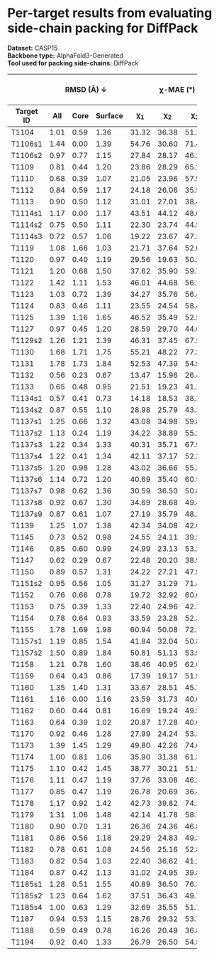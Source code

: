# Per-target results from evaluating side-chain packing for DiffPack

**Dataset:** CASP15  
**Backbone type:** AlphaFold3-Generated  
**Tool used for packing side-chains:** DiffPack  
<table style="width:85%;">
  <thead>
    <tr>
      <th></th>
      <th colspan="3"><strong>RMSD (Å) ↓</strong></th>
      <th colspan="4"><strong>&chi;-MAE (°) ↓</strong></th>
      <th><strong>RR (%) ↑</strong></th>
      <th colspan="3"><strong>Steric Clashes (#) ↓</strong></th>
    </tr>
    <tr>
      <th><strong>Target ID</strong></th>
      <th><strong>All</strong></th>
      <th><strong>Core</strong></th>
      <th><strong>Surface</strong></th>
      <th>&chi;<sub>1</sub></th>
      <th>&chi;<sub>2</sub></th>
      <th>&chi;<sub>3</sub></th>
      <th>&chi;<sub>4</sub></th>
      <th>&chi;<sub>1-4</sub></th>
      <th>100%</th>
      <th>90%</th>
      <th>80%</th>
    </tr>
  </thead>
  <tbody>
    <tr>
      <td>T1104</td>
      <td>1.01</td>
      <td>0.59</td>
      <td>1.36</td>
      <td>31.32</td>
      <td>36.38</td>
      <td>51.12</td>
      <td>65.18</td>
      <td>47.4</td>
      <td>30.0</td>
      <td>6.0</td>
      <td>2.0</td>
    </tr>
    <tr>
      <td>T1106s1</td>
      <td>1.44</td>
      <td>0.00</td>
      <td>1.39</td>
      <td>54.76</td>
      <td>30.60</td>
      <td>71.47</td>
      <td>92.95</td>
      <td>40.3</td>
      <td>22.0</td>
      <td>8.0</td>
      <td>5.0</td>
    </tr>
    <tr>
      <td>T1106s2</td>
      <td>0.97</td>
      <td>0.77</td>
      <td>1.15</td>
      <td>27.84</td>
      <td>28.17</td>
      <td>46.20</td>
      <td>69.42</td>
      <td>56.4</td>
      <td>23.0</td>
      <td>3.0</td>
      <td>1.0</td>
    </tr>
    <tr>
      <td>T1109</td>
      <td>0.81</td>
      <td>0.44</td>
      <td>1.20</td>
      <td>23.86</td>
      <td>28.29</td>
      <td>65.20</td>
      <td>72.89</td>
      <td>66.1</td>
      <td>35.0</td>
      <td>3.0</td>
      <td>0.0</td>
    </tr>
    <tr>
      <td>T1110</td>
      <td>0.68</td>
      <td>0.39</td>
      <td>1.07</td>
      <td>21.05</td>
      <td>23.96</td>
      <td>57.91</td>
      <td>47.65</td>
      <td>68.6</td>
      <td>40.0</td>
      <td>6.0</td>
      <td>1.0</td>
    </tr>
    <tr>
      <td>T1112</td>
      <td>0.84</td>
      <td>0.59</td>
      <td>1.17</td>
      <td>24.18</td>
      <td>26.06</td>
      <td>35.53</td>
      <td>56.23</td>
      <td>57.7</td>
      <td>85.0</td>
      <td>13.0</td>
      <td>2.0</td>
    </tr>
    <tr>
      <td>T1113</td>
      <td>0.90</td>
      <td>0.50</td>
      <td>1.12</td>
      <td>31.01</td>
      <td>27.01</td>
      <td>38.44</td>
      <td>23.01</td>
      <td>58.0</td>
      <td>65.0</td>
      <td>20.0</td>
      <td>11.0</td>
    </tr>
    <tr>
      <td>T1114s1</td>
      <td>1.17</td>
      <td>0.00</td>
      <td>1.17</td>
      <td>43.51</td>
      <td>44.12</td>
      <td>48.60</td>
      <td>41.49</td>
      <td>40.5</td>
      <td>4.0</td>
      <td>3.0</td>
      <td>1.0</td>
    </tr>
    <tr>
      <td>T1114s2</td>
      <td>0.75</td>
      <td>0.50</td>
      <td>1.11</td>
      <td>22.30</td>
      <td>23.74</td>
      <td>44.55</td>
      <td>59.72</td>
      <td>66.3</td>
      <td>98.0</td>
      <td>30.0</td>
      <td>15.0</td>
    </tr>
    <tr>
      <td>T1114s3</td>
      <td>0.72</td>
      <td>0.57</td>
      <td>1.06</td>
      <td>19.22</td>
      <td>23.67</td>
      <td>47.26</td>
      <td>76.69</td>
      <td>66.7</td>
      <td>236.0</td>
      <td>67.0</td>
      <td>27.0</td>
    </tr>
    <tr>
      <td>T1119</td>
      <td>1.08</td>
      <td>1.66</td>
      <td>1.03</td>
      <td>21.71</td>
      <td>37.64</td>
      <td>52.07</td>
      <td>67.79</td>
      <td>47.5</td>
      <td>6.0</td>
      <td>3.0</td>
      <td>3.0</td>
    </tr>
    <tr>
      <td>T1120</td>
      <td>0.97</td>
      <td>0.40</td>
      <td>1.19</td>
      <td>29.56</td>
      <td>19.63</td>
      <td>50.21</td>
      <td>48.96</td>
      <td>54.4</td>
      <td>22.0</td>
      <td>2.0</td>
      <td>0.0</td>
    </tr>
    <tr>
      <td>T1121</td>
      <td>1.20</td>
      <td>0.68</td>
      <td>1.50</td>
      <td>37.62</td>
      <td>35.90</td>
      <td>59.77</td>
      <td>68.96</td>
      <td>42.0</td>
      <td>68.0</td>
      <td>11.0</td>
      <td>3.0</td>
    </tr>
    <tr>
      <td>T1122</td>
      <td>1.42</td>
      <td>1.11</td>
      <td>1.53</td>
      <td>46.01</td>
      <td>44.68</td>
      <td>56.16</td>
      <td>66.56</td>
      <td>40.1</td>
      <td>29.0</td>
      <td>9.0</td>
      <td>2.0</td>
    </tr>
    <tr>
      <td>T1123</td>
      <td>1.03</td>
      <td>0.72</td>
      <td>1.39</td>
      <td>34.27</td>
      <td>35.76</td>
      <td>56.47</td>
      <td>72.12</td>
      <td>48.1</td>
      <td>98.0</td>
      <td>22.0</td>
      <td>7.0</td>
    </tr>
    <tr>
      <td>T1124</td>
      <td>0.83</td>
      <td>0.46</td>
      <td>1.11</td>
      <td>23.55</td>
      <td>24.54</td>
      <td>58.46</td>
      <td>80.25</td>
      <td>63.0</td>
      <td>78.0</td>
      <td>17.0</td>
      <td>5.0</td>
    </tr>
    <tr>
      <td>T1125</td>
      <td>1.39</td>
      <td>1.16</td>
      <td>1.65</td>
      <td>46.52</td>
      <td>35.49</td>
      <td>52.52</td>
      <td>61.09</td>
      <td>32.2</td>
      <td>176.0</td>
      <td>33.0</td>
      <td>9.0</td>
    </tr>
    <tr>
      <td>T1127</td>
      <td>0.97</td>
      <td>0.45</td>
      <td>1.20</td>
      <td>28.59</td>
      <td>29.70</td>
      <td>44.66</td>
      <td>63.97</td>
      <td>58.0</td>
      <td>39.0</td>
      <td>7.0</td>
      <td>1.0</td>
    </tr>
    <tr>
      <td>T1129s2</td>
      <td>1.26</td>
      <td>1.21</td>
      <td>1.39</td>
      <td>46.31</td>
      <td>37.45</td>
      <td>67.52</td>
      <td>72.26</td>
      <td>40.8</td>
      <td>236.0</td>
      <td>47.0</td>
      <td>14.0</td>
    </tr>
    <tr>
      <td>T1130</td>
      <td>1.68</td>
      <td>1.71</td>
      <td>1.75</td>
      <td>55.21</td>
      <td>48.22</td>
      <td>77.38</td>
      <td>86.24</td>
      <td>26.5</td>
      <td>32.0</td>
      <td>9.0</td>
      <td>3.0</td>
    </tr>
    <tr>
      <td>T1131</td>
      <td>1.78</td>
      <td>1.73</td>
      <td>1.84</td>
      <td>52.53</td>
      <td>47.39</td>
      <td>54.99</td>
      <td>60.63</td>
      <td>33.6</td>
      <td>29.0</td>
      <td>4.0</td>
      <td>0.0</td>
    </tr>
    <tr>
      <td>T1132</td>
      <td>0.56</td>
      <td>0.23</td>
      <td>0.67</td>
      <td>13.47</td>
      <td>15.96</td>
      <td>26.42</td>
      <td>51.45</td>
      <td>72.0</td>
      <td>14.0</td>
      <td>4.0</td>
      <td>0.0</td>
    </tr>
    <tr>
      <td>T1133</td>
      <td>0.65</td>
      <td>0.48</td>
      <td>0.95</td>
      <td>21.51</td>
      <td>19.23</td>
      <td>41.17</td>
      <td>46.72</td>
      <td>68.8</td>
      <td>133.0</td>
      <td>17.0</td>
      <td>6.0</td>
    </tr>
    <tr>
      <td>T1134s1</td>
      <td>0.57</td>
      <td>0.41</td>
      <td>0.73</td>
      <td>14.18</td>
      <td>18.53</td>
      <td>38.15</td>
      <td>42.10</td>
      <td>70.2</td>
      <td>42.0</td>
      <td>4.0</td>
      <td>0.0</td>
    </tr>
    <tr>
      <td>T1134s2</td>
      <td>0.87</td>
      <td>0.55</td>
      <td>1.10</td>
      <td>28.98</td>
      <td>25.79</td>
      <td>43.30</td>
      <td>41.43</td>
      <td>58.3</td>
      <td>58.0</td>
      <td>9.0</td>
      <td>1.0</td>
    </tr>
    <tr>
      <td>T1137s1</td>
      <td>1.25</td>
      <td>0.66</td>
      <td>1.32</td>
      <td>43.08</td>
      <td>34.98</td>
      <td>59.82</td>
      <td>78.27</td>
      <td>43.9</td>
      <td>97.0</td>
      <td>38.0</td>
      <td>10.0</td>
    </tr>
    <tr>
      <td>T1137s2</td>
      <td>1.13</td>
      <td>0.24</td>
      <td>1.19</td>
      <td>34.22</td>
      <td>38.89</td>
      <td>55.20</td>
      <td>70.22</td>
      <td>45.5</td>
      <td>33.0</td>
      <td>8.0</td>
      <td>0.0</td>
    </tr>
    <tr>
      <td>T1137s3</td>
      <td>1.22</td>
      <td>0.34</td>
      <td>1.33</td>
      <td>40.31</td>
      <td>35.71</td>
      <td>67.96</td>
      <td>78.88</td>
      <td>41.2</td>
      <td>31.0</td>
      <td>5.0</td>
      <td>1.0</td>
    </tr>
    <tr>
      <td>T1137s4</td>
      <td>1.22</td>
      <td>0.41</td>
      <td>1.34</td>
      <td>42.11</td>
      <td>37.17</td>
      <td>52.26</td>
      <td>66.81</td>
      <td>41.7</td>
      <td>49.0</td>
      <td>5.0</td>
      <td>0.0</td>
    </tr>
    <tr>
      <td>T1137s5</td>
      <td>1.20</td>
      <td>0.98</td>
      <td>1.28</td>
      <td>43.02</td>
      <td>36.66</td>
      <td>55.31</td>
      <td>67.39</td>
      <td>41.9</td>
      <td>36.0</td>
      <td>7.0</td>
      <td>1.0</td>
    </tr>
    <tr>
      <td>T1137s6</td>
      <td>1.14</td>
      <td>0.72</td>
      <td>1.20</td>
      <td>40.69</td>
      <td>35.40</td>
      <td>60.51</td>
      <td>67.66</td>
      <td>42.1</td>
      <td>47.0</td>
      <td>11.0</td>
      <td>2.0</td>
    </tr>
    <tr>
      <td>T1137s7</td>
      <td>0.98</td>
      <td>0.62</td>
      <td>1.36</td>
      <td>30.59</td>
      <td>36.50</td>
      <td>50.80</td>
      <td>60.75</td>
      <td>47.1</td>
      <td>87.0</td>
      <td>26.0</td>
      <td>16.0</td>
    </tr>
    <tr>
      <td>T1137s8</td>
      <td>0.92</td>
      <td>0.67</td>
      <td>1.30</td>
      <td>34.69</td>
      <td>28.68</td>
      <td>49.41</td>
      <td>76.41</td>
      <td>57.5</td>
      <td>33.0</td>
      <td>3.0</td>
      <td>0.0</td>
    </tr>
    <tr>
      <td>T1137s9</td>
      <td>0.87</td>
      <td>0.61</td>
      <td>1.07</td>
      <td>27.19</td>
      <td>35.79</td>
      <td>48.11</td>
      <td>73.13</td>
      <td>57.4</td>
      <td>42.0</td>
      <td>5.0</td>
      <td>3.0</td>
    </tr>
    <tr>
      <td>T1139</td>
      <td>1.25</td>
      <td>1.07</td>
      <td>1.38</td>
      <td>42.34</td>
      <td>34.08</td>
      <td>42.65</td>
      <td>32.18</td>
      <td>39.8</td>
      <td>82.0</td>
      <td>15.0</td>
      <td>5.0</td>
    </tr>
    <tr>
      <td>T1145</td>
      <td>0.73</td>
      <td>0.52</td>
      <td>0.98</td>
      <td>24.55</td>
      <td>24.11</td>
      <td>39.54</td>
      <td>53.14</td>
      <td>61.4</td>
      <td>187.0</td>
      <td>35.0</td>
      <td>12.0</td>
    </tr>
    <tr>
      <td>T1146</td>
      <td>0.85</td>
      <td>0.60</td>
      <td>0.99</td>
      <td>24.99</td>
      <td>23.13</td>
      <td>53.20</td>
      <td>57.90</td>
      <td>59.6</td>
      <td>85.0</td>
      <td>23.0</td>
      <td>12.0</td>
    </tr>
    <tr>
      <td>T1147</td>
      <td>0.62</td>
      <td>0.29</td>
      <td>0.67</td>
      <td>22.48</td>
      <td>20.20</td>
      <td>38.91</td>
      <td>58.58</td>
      <td>71.1</td>
      <td>16.0</td>
      <td>1.0</td>
      <td>0.0</td>
    </tr>
    <tr>
      <td>T1150</td>
      <td>0.89</td>
      <td>0.57</td>
      <td>1.31</td>
      <td>24.22</td>
      <td>27.21</td>
      <td>47.98</td>
      <td>67.14</td>
      <td>59.2</td>
      <td>96.0</td>
      <td>14.0</td>
      <td>8.0</td>
    </tr>
    <tr>
      <td>T1151s2</td>
      <td>0.95</td>
      <td>0.56</td>
      <td>1.05</td>
      <td>31.27</td>
      <td>31.29</td>
      <td>71.44</td>
      <td>29.54</td>
      <td>54.5</td>
      <td>17.0</td>
      <td>4.0</td>
      <td>4.0</td>
    </tr>
    <tr>
      <td>T1152</td>
      <td>0.76</td>
      <td>0.66</td>
      <td>0.78</td>
      <td>19.72</td>
      <td>32.92</td>
      <td>60.02</td>
      <td>61.14</td>
      <td>55.0</td>
      <td>10.0</td>
      <td>0.0</td>
      <td>0.0</td>
    </tr>
    <tr>
      <td>T1153</td>
      <td>0.75</td>
      <td>0.39</td>
      <td>1.33</td>
      <td>22.40</td>
      <td>24.96</td>
      <td>42.11</td>
      <td>52.26</td>
      <td>67.8</td>
      <td>42.0</td>
      <td>4.0</td>
      <td>1.0</td>
    </tr>
    <tr>
      <td>T1154</td>
      <td>0.78</td>
      <td>0.64</td>
      <td>0.93</td>
      <td>33.59</td>
      <td>23.28</td>
      <td>52.38</td>
      <td>27.55</td>
      <td>59.7</td>
      <td>201.0</td>
      <td>33.0</td>
      <td>7.0</td>
    </tr>
    <tr>
      <td>T1155</td>
      <td>1.78</td>
      <td>1.69</td>
      <td>1.98</td>
      <td>60.94</td>
      <td>50.08</td>
      <td>72.14</td>
      <td>60.63</td>
      <td>19.1</td>
      <td>36.0</td>
      <td>6.0</td>
      <td>0.0</td>
    </tr>
    <tr>
      <td>T1157s1</td>
      <td>1.19</td>
      <td>0.85</td>
      <td>1.54</td>
      <td>41.84</td>
      <td>32.04</td>
      <td>50.84</td>
      <td>68.78</td>
      <td>43.7</td>
      <td>272.0</td>
      <td>44.0</td>
      <td>8.0</td>
    </tr>
    <tr>
      <td>T1157s2</td>
      <td>1.50</td>
      <td>0.89</td>
      <td>1.84</td>
      <td>50.81</td>
      <td>51.13</td>
      <td>53.90</td>
      <td>57.63</td>
      <td>33.6</td>
      <td>59.0</td>
      <td>6.0</td>
      <td>0.0</td>
    </tr>
    <tr>
      <td>T1158</td>
      <td>1.21</td>
      <td>0.78</td>
      <td>1.60</td>
      <td>38.46</td>
      <td>40.95</td>
      <td>62.60</td>
      <td>77.27</td>
      <td>34.6</td>
      <td>306.0</td>
      <td>51.0</td>
      <td>12.0</td>
    </tr>
    <tr>
      <td>T1159</td>
      <td>0.64</td>
      <td>0.43</td>
      <td>0.86</td>
      <td>17.39</td>
      <td>19.17</td>
      <td>51.99</td>
      <td>67.37</td>
      <td>66.1</td>
      <td>28.0</td>
      <td>4.0</td>
      <td>0.0</td>
    </tr>
    <tr>
      <td>T1160</td>
      <td>1.35</td>
      <td>1.40</td>
      <td>1.31</td>
      <td>33.67</td>
      <td>28.51</td>
      <td>45.78</td>
      <td>78.91</td>
      <td>42.9</td>
      <td>2.0</td>
      <td>0.0</td>
      <td>0.0</td>
    </tr>
    <tr>
      <td>T1161</td>
      <td>1.16</td>
      <td>0.00</td>
      <td>1.16</td>
      <td>23.59</td>
      <td>31.73</td>
      <td>40.61</td>
      <td>67.18</td>
      <td>51.4</td>
      <td>0.0</td>
      <td>0.0</td>
      <td>0.0</td>
    </tr>
    <tr>
      <td>T1162</td>
      <td>0.60</td>
      <td>0.44</td>
      <td>0.81</td>
      <td>16.69</td>
      <td>19.24</td>
      <td>49.59</td>
      <td>58.23</td>
      <td>70.8</td>
      <td>33.0</td>
      <td>6.0</td>
      <td>1.0</td>
    </tr>
    <tr>
      <td>T1163</td>
      <td>0.64</td>
      <td>0.39</td>
      <td>1.02</td>
      <td>20.87</td>
      <td>17.28</td>
      <td>40.68</td>
      <td>63.94</td>
      <td>72.0</td>
      <td>40.0</td>
      <td>8.0</td>
      <td>0.0</td>
    </tr>
    <tr>
      <td>T1170</td>
      <td>0.92</td>
      <td>0.46</td>
      <td>1.28</td>
      <td>27.99</td>
      <td>24.24</td>
      <td>53.39</td>
      <td>57.24</td>
      <td>59.0</td>
      <td>59.0</td>
      <td>9.0</td>
      <td>5.0</td>
    </tr>
    <tr>
      <td>T1173</td>
      <td>1.39</td>
      <td>1.45</td>
      <td>1.29</td>
      <td>49.80</td>
      <td>42.26</td>
      <td>74.62</td>
      <td>73.08</td>
      <td>36.4</td>
      <td>52.0</td>
      <td>21.0</td>
      <td>5.0</td>
    </tr>
    <tr>
      <td>T1174</td>
      <td>1.00</td>
      <td>0.81</td>
      <td>1.06</td>
      <td>35.90</td>
      <td>31.38</td>
      <td>61.36</td>
      <td>66.96</td>
      <td>51.2</td>
      <td>75.0</td>
      <td>31.0</td>
      <td>12.0</td>
    </tr>
    <tr>
      <td>T1175</td>
      <td>1.10</td>
      <td>0.42</td>
      <td>1.45</td>
      <td>38.77</td>
      <td>30.21</td>
      <td>51.59</td>
      <td>66.42</td>
      <td>51.2</td>
      <td>65.0</td>
      <td>21.0</td>
      <td>12.0</td>
    </tr>
    <tr>
      <td>T1176</td>
      <td>1.11</td>
      <td>0.47</td>
      <td>1.19</td>
      <td>37.76</td>
      <td>33.08</td>
      <td>46.22</td>
      <td>59.89</td>
      <td>44.4</td>
      <td>53.0</td>
      <td>14.0</td>
      <td>8.0</td>
    </tr>
    <tr>
      <td>T1177</td>
      <td>0.85</td>
      <td>0.47</td>
      <td>1.19</td>
      <td>26.78</td>
      <td>20.69</td>
      <td>36.40</td>
      <td>42.18</td>
      <td>59.6</td>
      <td>35.0</td>
      <td>4.0</td>
      <td>1.0</td>
    </tr>
    <tr>
      <td>T1178</td>
      <td>1.17</td>
      <td>0.92</td>
      <td>1.42</td>
      <td>42.73</td>
      <td>39.82</td>
      <td>74.13</td>
      <td>53.41</td>
      <td>36.1</td>
      <td>89.0</td>
      <td>13.0</td>
      <td>2.0</td>
    </tr>
    <tr>
      <td>T1179</td>
      <td>1.31</td>
      <td>1.06</td>
      <td>1.48</td>
      <td>42.14</td>
      <td>41.78</td>
      <td>58.71</td>
      <td>44.75</td>
      <td>42.0</td>
      <td>164.0</td>
      <td>57.0</td>
      <td>22.0</td>
    </tr>
    <tr>
      <td>T1180</td>
      <td>0.90</td>
      <td>0.70</td>
      <td>1.31</td>
      <td>26.36</td>
      <td>24.36</td>
      <td>46.89</td>
      <td>66.13</td>
      <td>54.4</td>
      <td>88.0</td>
      <td>27.0</td>
      <td>9.0</td>
    </tr>
    <tr>
      <td>T1181</td>
      <td>0.86</td>
      <td>0.56</td>
      <td>1.18</td>
      <td>29.29</td>
      <td>24.83</td>
      <td>49.35</td>
      <td>66.23</td>
      <td>57.0</td>
      <td>122.0</td>
      <td>12.0</td>
      <td>3.0</td>
    </tr>
    <tr>
      <td>T1182</td>
      <td>0.78</td>
      <td>0.61</td>
      <td>1.08</td>
      <td>24.56</td>
      <td>25.16</td>
      <td>52.89</td>
      <td>61.64</td>
      <td>55.1</td>
      <td>159.0</td>
      <td>31.0</td>
      <td>4.0</td>
    </tr>
    <tr>
      <td>T1183</td>
      <td>0.82</td>
      <td>0.54</td>
      <td>1.03</td>
      <td>22.40</td>
      <td>36.62</td>
      <td>41.20</td>
      <td>48.28</td>
      <td>56.0</td>
      <td>42.0</td>
      <td>12.0</td>
      <td>4.0</td>
    </tr>
    <tr>
      <td>T1184</td>
      <td>0.87</td>
      <td>0.42</td>
      <td>1.13</td>
      <td>31.02</td>
      <td>24.95</td>
      <td>39.86</td>
      <td>67.84</td>
      <td>58.3</td>
      <td>35.0</td>
      <td>14.0</td>
      <td>6.0</td>
    </tr>
    <tr>
      <td>T1185s1</td>
      <td>1.28</td>
      <td>0.51</td>
      <td>1.55</td>
      <td>40.89</td>
      <td>36.50</td>
      <td>76.39</td>
      <td>71.27</td>
      <td>40.3</td>
      <td>8.0</td>
      <td>3.0</td>
      <td>0.0</td>
    </tr>
    <tr>
      <td>T1185s2</td>
      <td>1.23</td>
      <td>0.64</td>
      <td>1.62</td>
      <td>37.51</td>
      <td>36.43</td>
      <td>49.74</td>
      <td>58.79</td>
      <td>43.0</td>
      <td>50.0</td>
      <td>6.0</td>
      <td>0.0</td>
    </tr>
    <tr>
      <td>T1185s4</td>
      <td>1.00</td>
      <td>0.63</td>
      <td>1.29</td>
      <td>32.69</td>
      <td>35.55</td>
      <td>51.75</td>
      <td>84.04</td>
      <td>43.8</td>
      <td>54.0</td>
      <td>7.0</td>
      <td>2.0</td>
    </tr>
    <tr>
      <td>T1187</td>
      <td>0.94</td>
      <td>0.53</td>
      <td>1.15</td>
      <td>28.76</td>
      <td>29.32</td>
      <td>53.71</td>
      <td>45.33</td>
      <td>54.3</td>
      <td>43.0</td>
      <td>7.0</td>
      <td>3.0</td>
    </tr>
    <tr>
      <td>T1188</td>
      <td>0.59</td>
      <td>0.49</td>
      <td>0.78</td>
      <td>16.26</td>
      <td>20.49</td>
      <td>36.88</td>
      <td>44.03</td>
      <td>66.7</td>
      <td>131.0</td>
      <td>14.0</td>
      <td>4.0</td>
    </tr>
    <tr>
      <td>T1194</td>
      <td>0.92</td>
      <td>0.40</td>
      <td>1.33</td>
      <td>26.79</td>
      <td>26.50</td>
      <td>54.55</td>
      <td>52.84</td>
      <td>53.9</td>
      <td>36.0</td>
      <td>9.0</td>
      <td>2.0</td>
    </tr>
  </tbody>
</table>